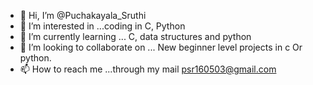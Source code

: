 - 👋 Hi, I’m @Puchakayala_Sruthi
- 👀 I’m interested in ...coding in C, Python
- 🌱 I’m currently learning ... C, data structures and python
- 💞️ I’m looking to collaborate on ... New beginner level projects in c Or python. 
- 📫 How to reach me ...through my mail psr160503@gmail.com

<!---
PuchakayalaSruthi/PuchakayalaSruthi is a ✨ special ✨ repository because its `README.md` (this file) appears on your GitHub profile.
You can click the Preview link to take a look at your changes.
--->
